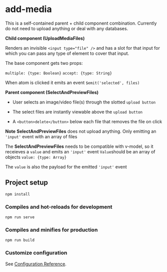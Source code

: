 # add-media
This is a self-contained parent + child component combination. Currently do not need to upload anything or deal with any databases.


**Child component (UploadMediaFiles)** 

Renders an invisible `<input type="file" />` and has a slot for that input for which you can pass any type of element to cover that input.


The base component gets two props:

`multiple: {type: Boolean}`
`accept: {type: String}`

When atom is clicked it emits an event `$emit('selected', files)`


**Parent component (SelectAndPreviewFiles)**

- User selects an image/video file(s) through the slotted `upload button`

- The select files are instantly viewable above the `upload button`

- A `<button>delete</button>` below each file that removes the file on click

**Note**
**SelectAndPreviewFiles** does not upload anything. Only emitting an `'input'` event with an array of files 

The **SelectAndPreviewFiles** needs to be compatible with v-model, so it receieves a `value` and emits an `'input'` event
`Value`should be an array of objects `value: {type: Array}`

The `value` is also the payload for the emitted `'input'` event 

## Project setup
```
npm install
```

### Compiles and hot-reloads for development
```
npm run serve
```

### Compiles and minifies for production
```
npm run build
```

### Customize configuration
See [Configuration Reference](https://cli.vuejs.org/config/).
